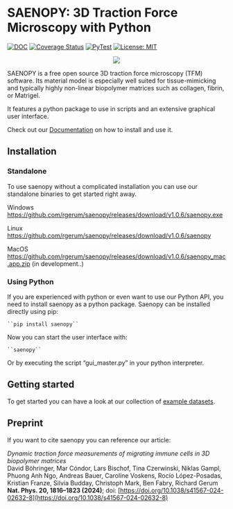 SAENOPY: 3D Traction Force Microscopy with Python
=======

[![DOC](https://readthedocs.org/projects/saenopy/badge/)](https://saenopy.readthedocs.io)
[![Coverage Status](https://coveralls.io/repos/github/rgerum/saenopy/badge.svg?branch=master)](https://coveralls.io/github/rgerum/saenopy?branch=master)
[![PyTest](https://github.com/rgerum/saenopy/actions/workflows/test.yml/badge.svg)](https://github.com/rgerum/saenopy/actions/workflows/test.yml)
[![License: MIT](https://img.shields.io/badge/License-MIT-yellow.svg)](https://opensource.org/licenses/MIT)

<p align="center">
  <img src="saenopy/img/Logo.png" />
</p>


SAENOPY is a free open source 3D traction force microscopy (TFM) software. Its material model is especially well suited for
tissue-mimicking and typically highly non-linear biopolymer matrices such as collagen, fibrin, or Matrigel. 

It features a python package to use in scripts and an extensive graphical user interface.

Check out our [Documentation](https://saenopy.readthedocs.io) on how to install and use it.

## Installation

### Standalone
To use saenopy without a complicated installation you can use our standalone binaries to get started right away.

Windows
https://github.com/rgerum/saenopy/releases/download/v1.0.6/saenopy.exe

Linux
https://github.com/rgerum/saenopy/releases/download/v1.0.6/saenopy

MacOS
https://github.com/rgerum/saenopy/releases/download/v1.0.6/saenopy_mac.app.zip (in development..)


### Using Python

If you are experienced with python or even want to use our Python API, you need to install saenopy as a python package.
Saenopy can be installed directly using pip:

    ``pip install saenopy``

Now you can start the user interface with:

    ``saenopy``

Or by executing the script “gui_master.py” in your python interpreter.

## Getting started
To get started you can have a look at our collection of [example datasets](https://saenopy.readthedocs.io/en/latest/3d_tfm/auto_examples/index.html).

## Preprint
If you want to cite saenopy you can reference our article:

*Dynamic traction force measurements of migrating immune cells in 3D biopolymer matrices*  
David Böhringer, Mar Cóndor, Lars Bischof, Tina Czerwinski, Niklas Gampl, Phuong Anh Ngo, Andreas Bauer, 
Caroline Voskens, Rocío López-Posadas, Kristian Franze, Silvia Budday, Christoph Mark, Ben Fabry, Richard Gerum  
**Nat. Phys. 20, 1816–1823 (2024)**; doi: [https://doi.org/10.1038/s41567-024-02632-8](https://doi.org/10.1038/s41567-024-02632-8)


